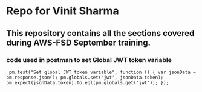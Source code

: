 # Repo for Vinit Sharma
## This repository contains all the sections covered during AWS-FSD September training.

### code used in postman to set Global JWT token variable
` pm.test("Set global JWT token variable", function () {
    var jsonData = pm.response.json();
    pm.globals.set('jwt', jsonData.token);
    pm.expect(jsonData.token).to.eql(pm.globals.get('jwt'));
});`
